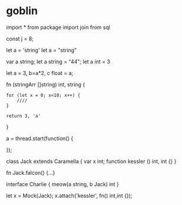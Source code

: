 # goblin

import * from package
import join from sql



const j = 8;

let a = 'string'
let a = "string"

var a string;
let a string = "44";
let a int = 3



let a = 3, b=a*2, c float = a;

fn (stringArr []string) int, string {

	for (let x = 0; x<10; x++) {
		////
	}

	return 3, 'a'
}


a = thread.start(function() {

});


class Jack extends Caramella {
	var x int;
	function kessler () int, int {}
}

fn Jack.falcon() {...}

interface Charlie {
	meow(a string, b Jack) int
}


let x = Mock(Jack);
x.attach('kessler', fn() int,int  {});